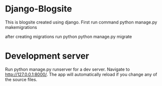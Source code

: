 # Django-Blogsite
This is blogsite created using django.
First run command python manage.py makemigrations

after creating migrations run python python manage.py migrate

# Development server
Run python manage.py runserver for a dev server. Navigate to http://127.0.0.1:8000/. The app will automatically reload if you change any of the source files.
